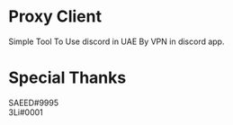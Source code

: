 # Proxy Client
Simple Tool To Use discord in UAE By VPN in discord app.  <br>
# Special Thanks
SAEED#9995
<br>
3Li#0001
